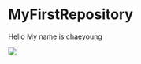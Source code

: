 # MyFirstRepository

Hello My name is chaeyoung

<img width="" height="" src="./png/3-1.jpg,3-2.jpg"></img>

